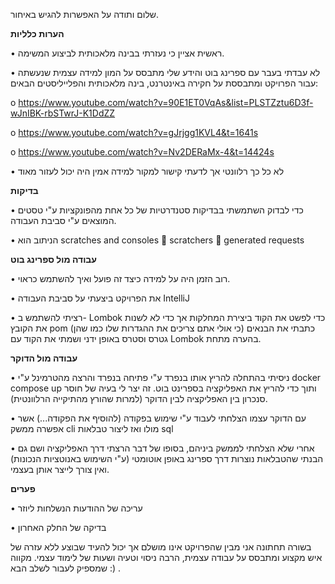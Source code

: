 שלום ותודה על האפשרות להגיש באיחור.

**הערות כלליות**

•	ראשית אציין כי נעזרתי בבינה מלאכותית לביצוע המשימה. 

•	לא עבדתי בעבר עם ספרינג בוט והידע שלי מתבסס על המון למידה עצמית שנעשתה עבור הפרויקט ומתבססת על חקירה באינטרנט, בינה מלאכותית והפלייליסטים הבאים: 

o	https://www.youtube.com/watch?v=90E1ET0VqAs&list=PLSTZztu6D3f-wJnIBK-rbSTwrJ-K1DdZZ

o	https://www.youtube.com/watch?v=gJrjgg1KVL4&t=1641s

o	https://www.youtube.com/watch?v=Nv2DERaMx-4&t=14424s

•	לא כל כך רלוונטי אך לדעתי קישור למקור למידה אמין היה יכול לעזור מאוד

**בדיקות**

•	כדי לבדוק השתמשתי בבדיקות סטנדרטיות של כל אחת מהפונקציות ע"י טסטים המוצאים ע"י סביבת העבודה. 

•	הניתוב הוא scratches and consoles  scratchers   generated requests


**עבודה מול ספרינג בוט**

•	רוב הזמן היה על למידה כיצד זה פועל ואיך להשתמש כראוי. 

•	את הפרויקט ביצעתי על סביבת העבודה IntelliJ 

•	רציתי להשתמש ב- Lombok כדי לפשט את הקוד ביצירת המחלקות אך כדי לא לשנות את הקובץ pom (כי אולי אתם צריכים את ההגדרות שלו כמו שהן)  כתבתי את הבנאים גטרס וסטרס באופן ידני ושמתי את הקוד עם Lombok בהערה מתחת.  

**עבודה מול הדוקר**

•	ניסיתי בהתחלה להריץ אותו בנפרד ע"י פתיחה בנפרד והרצה מהטרמינל ע"י docker compose up ותוך כדי להריץ את האפליקציה בספרינט בוט. זה יצר לי בעיה של חוסר סנכרון בין האפליקציה לבין הדוקר (למרות שהורץ מהתיקייה הרלוונטית). 

•	עם הדוקר עצמו הצלחתי לעבוד ע"י שימוש בפקודה (להוסיף את הפקודה...) אשר אפשרה ממשק cli  מולו ואז ליצור טבלאות sql

•	אחרי שלא הצלחתי לממשק ביניהם, בסופו של דבר הרצתי דרך האפליקציה ושם גם הבנתי שהטבלאות נוצרות דרך ספרינג באופן אוטומטי (ע"י השימוש באנוטציות הנכונות) ואין צורך לייצר אותן בעצמי.

**פערים**

•	עריכה של ההודעות הנשלחות ליוזר

•	בדיקה של החלק האחרון 


בשורה תחתונה אני מבין שהפרויקט אינו מושלם אך יכול להעיד שבוצע ללא עזרה של איש מקצוע ומתבסס על עבודה עצמית, הרבה ניסוי וטעיה ושעות של לימוד עצמי. מקווה שמספיק לעבור לשלב הבא :) .
